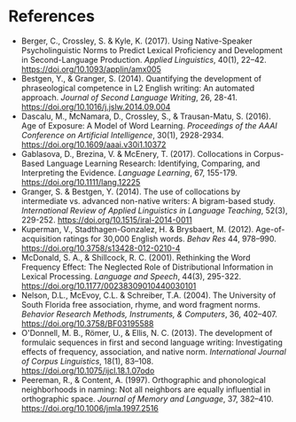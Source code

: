 # References

- Berger, C., Crossley, S. & Kyle, K. (2017). Using Native-Speaker Psycholinguistic Norms to Predict Lexical Proficiency and Development in Second-Language Production. *Applied Linguistics*, 40(1), 22–42. https://doi.org/10.1093/applin/amx005
- Bestgen, Y., & Granger, S. (2014). Quantifying the development of phraseological competence in L2 English writing: An automated approach. *Journal of Second Language Writing*, 26, 28-41. https://doi.org/10.1016/j.jslw.2014.09.004
- Dascalu, M., McNamara, D., Crossley, S., & Trausan-Matu, S. (2016). Age of Exposure: A Model of Word Learning. *Proceedings of the AAAI Conference on Artificial Intelligence*, 30(1), 2928-2934. https://doi.org/10.1609/aaai.v30i1.10372
- Gablasova, D., Brezina, V. & McEnery, T. (2017). Collocations in Corpus-Based Language Learning Research: Identifying, Comparing, and Interpreting the Evidence. *Language Learning*, 67, 155-179. https://doi.org/10.1111/lang.12225
- Granger, S. & Bestgen, Y. (2014). The use of collocations by intermediate vs. advanced non-native writers: A bigram-based study. *International Review of Applied Linguistics in Language Teaching*, 52(3), 229-252. https://doi.org/10.1515/iral-2014-0011
- Kuperman, V., Stadthagen-Gonzalez, H. & Brysbaert, M. (2012). Age-of-acquisition ratings for 30,000 English words. *Behav Res* 44, 978–990. https://doi.org/10.3758/s13428-012-0210-4
- McDonald, S. A., & Shillcock, R. C. (2001). Rethinking the Word Frequency Effect: The Neglected Role of Distributional Information in Lexical Processing. *Language and Speech*, 44(3), 295-322. https://doi.org/10.1177/00238309010440030101
- Nelson, D.L., McEvoy, C.L. & Schreiber, T.A. (2004). The University of South Florida free association, rhyme, and word fragment norms. *Behavior Research Methods, Instruments, & Computers*, 36, 402–407. https://doi.org/10.3758/BF03195588
- O'Donnell, M. B., Römer, U., & Ellis, N. C. (2013). The development of formulaic sequences in first and second language writing: Investigating effects of frequency, association, and native norm. *International Journal of Corpus Linguistics*, 18(1), 83–108. https://doi.org/10.1075/ijcl.18.1.07odo
- Peereman, R., & Content, A. (1997). Orthographic and phonological neighborhoods in naming: Not all neighbors are equally influential in orthographic space. *Journal of Memory and Language*, 37, 382–410. https://doi.org/10.1006/jmla.1997.2516
